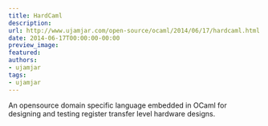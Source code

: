 ```yaml
---
title: HardCaml
description:
url: http://www.ujamjar.com/open-source/ocaml/2014/06/17/hardcaml.html
date: 2014-06-17T00:00:00-00:00
preview_image:
featured:
authors:
- ujamjar
tags:
- ujamjar
---
```


<p>An opensource domain specific language embedded in OCaml for designing and testing 
register transfer level hardware designs.</p>


